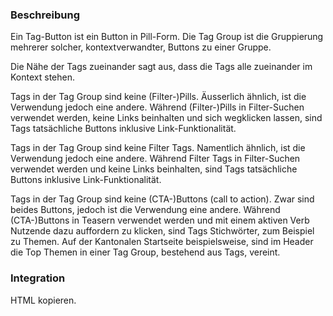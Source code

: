 ### Beschreibung
Ein Tag-Button ist ein Button in Pill-Form. Die Tag Group ist die Gruppierung mehrerer solcher, kontextverwandter, Buttons zu einer Gruppe. 

Die Nähe der Tags zueinander sagt aus, dass die Tags alle zueinander im Kontext stehen.

Tags in der Tag Group sind keine (Filter-)Pills. Äusserlich ähnlich, ist die Verwendung jedoch eine andere. Während (Filter-)Pills in Filter-Suchen verwendet werden, keine Links beinhalten und sich wegklicken lassen, sind Tags tatsächliche Buttons inklusive Link-Funktionalität. 

Tags in der Tag Group sind keine Filter Tags. Namentlich ähnlich, ist die Verwendung jedoch eine andere. Während Filter Tags in Filter-Suchen verwendet werden und keine Links beinhalten, sind Tags tatsächliche Buttons inklusive Link-Funktionalität. 

Tags in der Tag Group sind keine (CTA-)Buttons (call to action). Zwar sind beides Buttons, jedoch ist die Verwendung eine andere. Während (CTA-)Buttons in Teasern verwendet werden und mit einem  aktiven Verb Nutzende dazu auffordern zu klicken, sind Tags Stichwörter, zum Beispiel zu Themen. Auf der Kantonalen Startseite beispielsweise, sind im Header die Top Themen in einer Tag Group, bestehend aus Tags, vereint.

### Integration

HTML kopieren.
